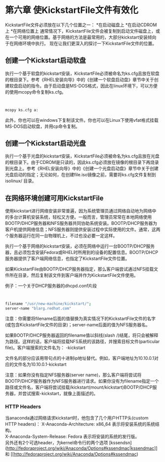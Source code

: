 # 第六章 使KickstartFile文件有效化 


KickstartFile文件必须放在以下几个位置之一：
  *在启动磁盘上
  *在启动CDROM上
  *在网络位置上
通常情况下，KickstartFile文件会被复制到启动文件磁盘上，或在一个可用的网络位置。基于网络的方法是最常用的，大部分kickstart安装倾向于在网络环境中执行。
现在让我们更深入的探讨一下KickstartFile文件的位置。

## 创建一个Kickstart启动软盘 

执行一个基于软盘的kickstart安装，KickstartFile必须被命名为ks.cfg且放在软盘的根目录下。参考《RHEL安装向导》中的《创建一个软盘启动盘》章节中关于创建软盘启动的指令。由于启动盘是MS-DOS格式，因此在linux环境下，可以方便的使用mcopy命令复制ks.cfg。


```bash


mcopy ks.cfg a:


```


此外，你也可以在windows下复制该文件。你也可以在Linux下使用vfat格式挂载MS-DOS启动软盘，并用cp命令复制。

## 创建一个Kickstart启动光盘 

执行一个基于光盘的kickstart安装，KickstartFile必须被命名为ks.cfg且放在光盘的根目录下。由于CDROM是只读的，因此ks.cfg必须放在镜像的根目录下再烧录到光盘上。参考《RHEL安装向导》中的《创建一个光盘启动盘》章节中关于创建光盘启动的指定；无论如何，在创建file.iso镜像之前，需要将ks.cfg文件复制到isolinux/ 目录。

## 在网络环境创建可用KickstartFile 

使用kickstart进行网络安装非常普遍，因为系统管理员通过网络自动地为网络中的多台计算机安装系统，轻松又方便。一般而言，管理员常常在本地网络使用BOOTP/DHCP服务器和NFS服务器共同协助系统安装。BOOTP/DHCP服务器为客户机提供网络信息；NFS服务器则提供安装过程中实际使用的文件。通常，这两个服务器运行在同一台物理机上，不过也没必要一定这样。

执行一个基于网络的kickstart安装，必须在网络中运行一台BOOTP/DHCP服务器，且必须包含安装Fedora或RHEL时所用到的设备的配置信息。BOOTP/DHCP服务器提供了客户端网络信息，也指定了KickstartFile文件位置。

如果KickstartFile由BOOTP/DHCP服务器指定，那么客户端尝试通过NFS挂载文件所在目录，然后复制该文件到客户端并作为KickstartFile文件使用。

例子：一个关于DHCP服务器的dhcpd.conf片段


```bash


filename "/usr/new-machine/kickstart/";
server-name "blarg.redhat.com"


```


注意：你需要将filename后面的值替换为真实情况下的KickstartFile文件的名字(或包含KickstartFile文件的目录)；server-name后面的值为NFS服务器名。

如果BOOTP/DHCP服务器返回的filename值以斜线(slash /)结尾，将只会被解释为路径。这样的话，客户端将挂载NFS系统的该路径，并搜索目标文件(particular file)。客户端搜索的文件名为：  -kickstart

文件名的<ip-addr>部分应该用带句点的十进制ip地址替代。例如，客户端地址为10.10.0.1对应的文件名为10.10.0.1-kickstart

注意：如果你没有指定NFS服务器(server name)，那么客户端将尝试将BOOTP/DHCP服务器作为NFS服务器进行请求。如果你没有为filename指定一个路径或文件名，客户端将尝试挂载/kickstart(mount/kickstart)BOOTP/DHCP服务器，并尝试搜索<ip-addr>-kickstart，就像上面描述的。

### HTTP Headers 

当anaconda通过网络请求kickstart时，他包含了几个用户HTTP头(custom HTTP headers)：
X-Anaconda-Architecture: x86_64  表示将安装系统的系统结构。   
X-Anaconda-System-Release: Fedora  表示将安装的系统的发行版。  
另外还有2个可选header，为kernel命令行的两个选项 [kssendsn](http://fedoraproject.org/wiki/Anaconda/Options#kssendmac|kssendmac]] 和 [[http://fedoraproject.org/wiki/Anaconda/Options#kssendmac)

